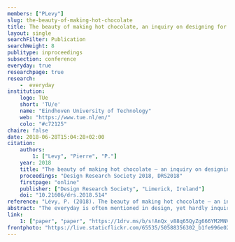 ```yaml
---
members: ["PLevy"]
slug: the-beauty-of-making-hot-chocolate
title: The beauty of making hot chocolate, an inquiry on designing for everyday rituals
layout: single
searchFilter: Publication
searchWeight: 8
publitype: inproceedings
subsection: conference
everyday: true
researchpage: true
research: 
    -  everyday
institution:
    logo: TUe
    short: 'TU/e'
    name: "Eindhoven University of Technology"
    web: "https://www.tue.nl/en/"
    colo: "#c72125"
chaire: false
date: 2018-06-28T15:04:28+02:00
citation:
    authors:
        1: ["Levy", "Pierre", "P."]
    year: 2018
    title: "The beauty of making hot chocolate – an inquiry on designing for everyday rituals"
    proceedings: "Design Research Society 2018, DRS2018"
    firstpage: "online"
    publisher: ["Design Research Society", "Limerick, Ireland"]
    doi: "10.21606/drs.2018.514"
reference: "Lévy, P. (2018). The beauty of making hot chocolate – an inquiry on designing for everyday rituals. In Design Research Society 2018, DRS2018. Limerick, Ireland: Design Research Society. https://doi.org/10.21606/dma.2017.514"
abstract: "The everyday is often mentioned in design, yet hardly inquired. The everyday is about what is banal, infraordinary, not memorable, as well as about the force that makes things habitual, endotic. In the research encompassing this paper, we question the everyday and explore opportunities to enchant it by design. This paper focuses more specifically on the design of everyday rituals, and aims to propose a descriptive framework to ‘read’ and compose such rituals. The elaboration of the framework is done based on a case study: the making of a hot chocolate in the morning. Through an autoethnographical approach, the main dimensions of the framework are determined (place and time, essentiality, and strength) and discussed. Throughout this inquiry, the value of a first-person perspective while designing for the everyday is discussed, as well as its relationship with the third-person perspective. This framework proposed points out the importance of quick iterations and of the consideration of consequences of design decision at all levels of the everyday ritual (structural, temporal, aesthetical, ethical…)."
link:
    1: ["paper", "paper", "https://1drv.ms/b/s!AnQx_v88q65QyZg666YM2MNVnn_RGQ?e=AjOxdd"]
frontphoto: "https://live.staticflickr.com/65535/50588356302_b1fe996e02.jpg"
---
```

